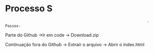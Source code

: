 # Processo S
                                                                    -Passos-
                                                                    
Parte do Github
 ->Ir em code -> Download.zip
 
 Continuação fora do Github
-> Extrair o arquivo
-> Abrir o index.html
